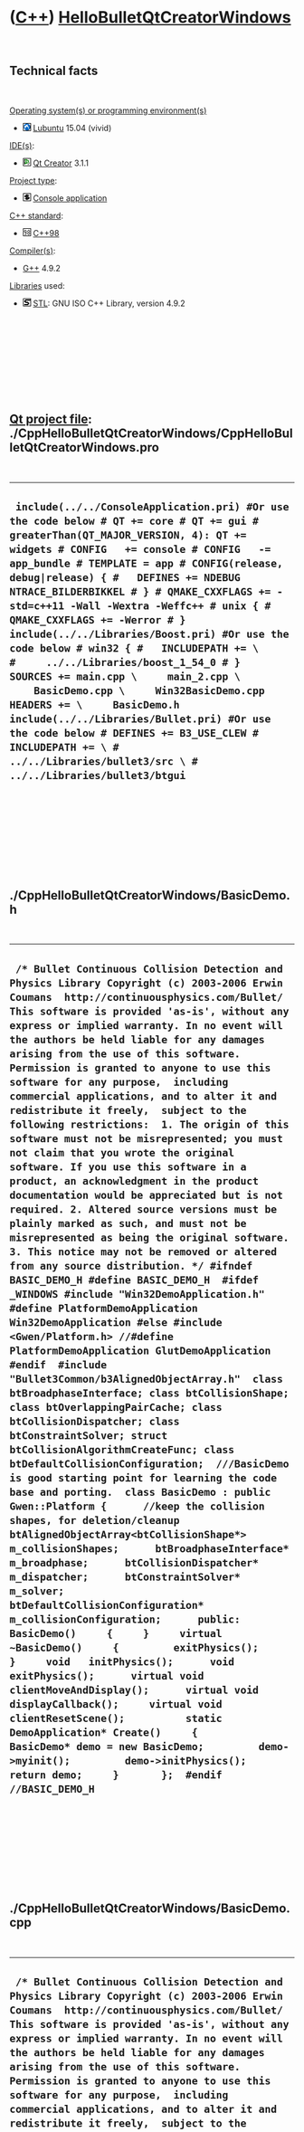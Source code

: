 



 

 

 

 

 

([C++](Cpp.htm)) [HelloBulletQtCreatorWindows](CppHelloBulletQtCreatorWindows.htm)
==================================================================================

 

Technical facts
---------------

 

[Operating system(s) or programming environment(s)](CppOs.htm)

-   ![Lubuntu](PicLubuntu.png) [Lubuntu](CppLubuntu.htm) 15.04 (vivid)

[IDE(s)](CppIde.htm):

-   ![Qt Creator](PicQtCreator.png) [Qt Creator](CppQtCreator.htm) 3.1.1

[Project type](CppQtProjectType.htm):

-   ![console](PicConsole.png) [Console
    application](CppConsoleApplication.htm)

[C++ standard](CppStandard.htm):

-   ![C++98](PicCpp98.png) [C++98](Cpp98.htm)

[Compiler(s)](CppCompiler.htm):

-   [G++](CppGpp.htm) 4.9.2

[Libraries](CppLibrary.htm) used:

-   ![STL](PicStl.png) [STL](CppStl.htm): GNU ISO C++ Library, version
    4.9.2

 

 

 

 

 

[Qt project file](CppQtProjectFile.htm): ./CppHelloBulletQtCreatorWindows/CppHelloBulletQtCreatorWindows.pro
------------------------------------------------------------------------------------------------------------

 

  -----------------------------------------------------------------------------------------------------------------------------------------------------------------------------------------------------------------------------------------------------------------------------------------------------------------------------------------------------------------------------------------------------------------------------------------------------------------------------------------------------------------------------------------------------------------------------------------------------------------------------------------------------------------------------------------------------------------------------------------------------------------------------------------------------------------------------
  ` include(../../ConsoleApplication.pri) #Or use the code below # QT += core # QT += gui # greaterThan(QT_MAJOR_VERSION, 4): QT += widgets # CONFIG   += console # CONFIG   -= app_bundle # TEMPLATE = app # CONFIG(release, debug|release) { #   DEFINES += NDEBUG NTRACE_BILDERBIKKEL # } # QMAKE_CXXFLAGS += -std=c++11 -Wall -Wextra -Weffc++ # unix { #   QMAKE_CXXFLAGS += -Werror # }  include(../../Libraries/Boost.pri) #Or use the code below # win32 { #   INCLUDEPATH += \ #     ../../Libraries/boost_1_54_0 # }  SOURCES += main.cpp \     main_2.cpp \     BasicDemo.cpp \     Win32BasicDemo.cpp  HEADERS += \     BasicDemo.h   include(../../Libraries/Bullet.pri) #Or use the code below # DEFINES += B3_USE_CLEW # INCLUDEPATH += \ #   ../../Libraries/bullet3/src \ #   ../../Libraries/bullet3/btgui`
  -----------------------------------------------------------------------------------------------------------------------------------------------------------------------------------------------------------------------------------------------------------------------------------------------------------------------------------------------------------------------------------------------------------------------------------------------------------------------------------------------------------------------------------------------------------------------------------------------------------------------------------------------------------------------------------------------------------------------------------------------------------------------------------------------------------------------------

 

 

 

 

 

./CppHelloBulletQtCreatorWindows/BasicDemo.h
--------------------------------------------

 

  ----------------------------------------------------------------------------------------------------------------------------------------------------------------------------------------------------------------------------------------------------------------------------------------------------------------------------------------------------------------------------------------------------------------------------------------------------------------------------------------------------------------------------------------------------------------------------------------------------------------------------------------------------------------------------------------------------------------------------------------------------------------------------------------------------------------------------------------------------------------------------------------------------------------------------------------------------------------------------------------------------------------------------------------------------------------------------------------------------------------------------------------------------------------------------------------------------------------------------------------------------------------------------------------------------------------------------------------------------------------------------------------------------------------------------------------------------------------------------------------------------------------------------------------------------------------------------------------------------------------------------------------------------------------------------------------------------------------------------------------------------------------------------------------------------------------------------------------------------------------------------------------------------------------------------------------------------------------------------------------------------------------------------------------------------------------------------------------------------------------------------------------------------------------------------------------------------------------------------------------------------------------------------------------------------------------------------------------------------------------------------------------------------------------------------------------------------
  ` /* Bullet Continuous Collision Detection and Physics Library Copyright (c) 2003-2006 Erwin Coumans  http://continuousphysics.com/Bullet/  This software is provided 'as-is', without any express or implied warranty. In no event will the authors be held liable for any damages arising from the use of this software. Permission is granted to anyone to use this software for any purpose,  including commercial applications, and to alter it and redistribute it freely,  subject to the following restrictions:  1. The origin of this software must not be misrepresented; you must not claim that you wrote the original software. If you use this software in a product, an acknowledgment in the product documentation would be appreciated but is not required. 2. Altered source versions must be plainly marked as such, and must not be misrepresented as being the original software. 3. This notice may not be removed or altered from any source distribution. */ #ifndef BASIC_DEMO_H #define BASIC_DEMO_H  #ifdef _WINDOWS #include "Win32DemoApplication.h" #define PlatformDemoApplication Win32DemoApplication #else #include <Gwen/Platform.h> //#define PlatformDemoApplication GlutDemoApplication #endif  #include "Bullet3Common/b3AlignedObjectArray.h"  class btBroadphaseInterface; class btCollisionShape; class btOverlappingPairCache; class btCollisionDispatcher; class btConstraintSolver; struct btCollisionAlgorithmCreateFunc; class btDefaultCollisionConfiguration;  ///BasicDemo is good starting point for learning the code base and porting.  class BasicDemo : public Gwen::Platform {      //keep the collision shapes, for deletion/cleanup     btAlignedObjectArray<btCollisionShape*> m_collisionShapes;      btBroadphaseInterface*   m_broadphase;      btCollisionDispatcher*  m_dispatcher;      btConstraintSolver* m_solver;      btDefaultCollisionConfiguration* m_collisionConfiguration;      public:      BasicDemo()     {     }     virtual ~BasicDemo()     {         exitPhysics();     }     void   initPhysics();      void   exitPhysics();      virtual void clientMoveAndDisplay();      virtual void displayCallback();     virtual void   clientResetScene();          static DemoApplication* Create()     {         BasicDemo* demo = new BasicDemo;         demo->myinit();         demo->initPhysics();         return demo;     }       };  #endif //BASIC_DEMO_H`
  ----------------------------------------------------------------------------------------------------------------------------------------------------------------------------------------------------------------------------------------------------------------------------------------------------------------------------------------------------------------------------------------------------------------------------------------------------------------------------------------------------------------------------------------------------------------------------------------------------------------------------------------------------------------------------------------------------------------------------------------------------------------------------------------------------------------------------------------------------------------------------------------------------------------------------------------------------------------------------------------------------------------------------------------------------------------------------------------------------------------------------------------------------------------------------------------------------------------------------------------------------------------------------------------------------------------------------------------------------------------------------------------------------------------------------------------------------------------------------------------------------------------------------------------------------------------------------------------------------------------------------------------------------------------------------------------------------------------------------------------------------------------------------------------------------------------------------------------------------------------------------------------------------------------------------------------------------------------------------------------------------------------------------------------------------------------------------------------------------------------------------------------------------------------------------------------------------------------------------------------------------------------------------------------------------------------------------------------------------------------------------------------------------------------------------------------------------

 

 

 

 

 

./CppHelloBulletQtCreatorWindows/BasicDemo.cpp
----------------------------------------------

 

  -------------------------------------------------------------------------------------------------------------------------------------------------------------------------------------------------------------------------------------------------------------------------------------------------------------------------------------------------------------------------------------------------------------------------------------------------------------------------------------------------------------------------------------------------------------------------------------------------------------------------------------------------------------------------------------------------------------------------------------------------------------------------------------------------------------------------------------------------------------------------------------------------------------------------------------------------------------------------------------------------------------------------------------------------------------------------------------------------------------------------------------------------------------------------------------------------------------------------------------------------------------------------------------------------------------------------------------------------------------------------------------------------------------------------------------------------------------------------------------------------------------------------------------------------------------------------------------------------------------------------------------------------------------------------------------------------------------------------------------------------------------------------------------------------------------------------------------------------------------------------------------------------------------------------------------------------------------------------------------------------------------------------------------------------------------------------------------------------------------------------------------------------------------------------------------------------------------------------------------------------------------------------------------------------------------------------------------------------------------------------------------------------------------------------------------------------------------------------------------------------------------------------------------------------------------------------------------------------------------------------------------------------------------------------------------------------------------------------------------------------------------------------------------------------------------------------------------------------------------------------------------------------------------------------------------------------------------------------------------------------------------------------------------------------------------------------------------------------------------------------------------------------------------------------------------------------------------------------------------------------------------------------------------------------------------------------------------------------------------------------------------------------------------------------------------------------------------------------------------------------------------------------------------------------------------------------------------------------------------------------------------------------------------------------------------------------------------------------------------------------------------------------------------------------------------------------------------------------------------------------------------------------------------------------------------------------------------------------------------------------------------------------------------------------------------------------------------------------------------------------------------------------------------------------------------------------------------------------------------------------------------------------------------------------------------------------------------------------------------------------------------------------------------------------------------------------------------------------------------------------------------------------------------------------------------------------------------------------------------------------------------------------------------------------------------------------------------------------------------------------------------------------------------------------------------------------------------------------------------------------------------------------------------------------------------------------------------------------------------------------------------------------------------------------------------------------------------------------------------------------------------------------------------------------------------------------------------------------------------------------------------------------------------------------------------------------------------------------------------------------------------------------------------------------------------------------------------------------------------------------------------------------------------------------------------------------------------------------------------------------------------------------------------------------------------------------------------------------------------------------------------------------------------------------------------------------------------------------------------------------------------------------------------------------------------------------------------------------------------------------------------------------------------------------------------------------------------------------------------------------------------------------------------------------------------------------------------------------------------------------------------------------------------------------------------------------------------------------------------------------------------------------------------------------------------------------------------------------------------------------------------------------------------------------------------------------------------------------------------------------------------------------------------------------------------------------------------------------------------------------------------------------------------------------------------------------------------------------------------------------------------------------------------------------------------------------------------------------------------------------------------------------------------------------------------------------------------------------------------------------------------------------------------------------------------------------------------------------------------------------------------------------------------------------------------------------------------------------------------------------------------------------------------------------------------------------------------------------------------------------------------------------------------------------------------------------------------------------------------------------------------------------------------------------------------------------------------------------------------------------------------------------------------------------------------------------------------------------------------------------------------------------------------------------------------------------------------------------
  ` /* Bullet Continuous Collision Detection and Physics Library Copyright (c) 2003-2006 Erwin Coumans  http://continuousphysics.com/Bullet/  This software is provided 'as-is', without any express or implied warranty. In no event will the authors be held liable for any damages arising from the use of this software. Permission is granted to anyone to use this software for any purpose,  including commercial applications, and to alter it and redistribute it freely,  subject to the following restrictions:  1. The origin of this software must not be misrepresented; you must not claim that you wrote the original software. If you use this software in a product, an acknowledgment in the product documentation would be appreciated but is not required. 2. Altered source versions must be plainly marked as such, and must not be misrepresented as being the original software. 3. This notice may not be removed or altered from any source distribution. */   ///create 125 (5x5x5) dynamic object #define ARRAY_SIZE_X 5 #define ARRAY_SIZE_Y 5 #define ARRAY_SIZE_Z 5  //maximum number of objects (and allow user to shoot additional boxes) #define MAX_PROXIES (ARRAY_SIZE_X*ARRAY_SIZE_Y*ARRAY_SIZE_Z + 1024)  ///scaling of the objects (0.1 = 20 centimeter boxes ) #define SCALING 1. #define START_POS_X -5 #define START_POS_Y -5 #define START_POS_Z -3  #include "BasicDemo.h" #include "GlutStuff.h" ///btBulletDynamicsCommon.h is the main Bullet include file, contains most common include files. #include "btBulletDynamicsCommon.h"  #include <stdio.h> //printf debugging #include "GLDebugDrawer.h"  static GLDebugDrawer gDebugDraw;   void BasicDemo::clientMoveAndDisplay() {     glClear(GL_COLOR_BUFFER_BIT | GL_DEPTH_BUFFER_BIT);       //simple dynamics world doesn't handle fixed-time-stepping     float ms = getDeltaTimeMicroseconds();          ///step the simulation     if (m_dynamicsWorld)     {         m_dynamicsWorld->stepSimulation(ms / 1000000.f);         //optional but useful: debug drawing         m_dynamicsWorld->debugDrawWorld();     }              renderme();       glFlush();      swapBuffers();  }    void BasicDemo::displayCallback(void) {      glClear(GL_COLOR_BUFFER_BIT | GL_DEPTH_BUFFER_BIT);           renderme();      //optional but useful: debug drawing to detect problems     if (m_dynamicsWorld)         m_dynamicsWorld->debugDrawWorld();      glFlush();     swapBuffers(); }      void   BasicDemo::initPhysics() {     setTexturing(true);     setShadows(true);      setCameraDistance(btScalar(SCALING*50.));      ///collision configuration contains default setup for memory, collision setup     m_collisionConfiguration = new btDefaultCollisionConfiguration();     //m_collisionConfiguration->setConvexConvexMultipointIterations();      ///use the default collision dispatcher. For parallel processing you can use a diffent dispatcher (see Extras/BulletMultiThreaded)     m_dispatcher = new  btCollisionDispatcher(m_collisionConfiguration);      m_broadphase = new btDbvtBroadphase();      ///the default constraint solver. For parallel processing you can use a different solver (see Extras/BulletMultiThreaded)     btSequentialImpulseConstraintSolver* sol = new btSequentialImpulseConstraintSolver;     m_solver = sol;      m_dynamicsWorld = new btDiscreteDynamicsWorld(m_dispatcher,m_broadphase,m_solver,m_collisionConfiguration);     m_dynamicsWorld->setDebugDrawer(&gDebugDraw);          m_dynamicsWorld->setGravity(btVector3(0,-10,0));      ///create a few basic rigid bodies     btBoxShape* groundShape = new btBoxShape(btVector3(btScalar(50.),btScalar(50.),btScalar(50.)));     //groundShape->initializePolyhedralFeatures(); // btCollisionShape* groundShape = new btStaticPlaneShape(btVector3(0,1,0),50);          m_collisionShapes.push_back(groundShape);      btTransform groundTransform;     groundTransform.setIdentity();     groundTransform.setOrigin(btVector3(0,-50,0));      //We can also use DemoApplication::localCreateRigidBody, but for clarity it is provided here:     {         btScalar mass(0.);          //rigidbody is dynamic if and only if mass is non zero, otherwise static         bool isDynamic = (mass != 0.f);          btVector3 localInertia(0,0,0);         if (isDynamic)             groundShape->calculateLocalInertia(mass,localInertia);          //using motionstate is recommended, it provides interpolation capabilities, and only synchronizes 'active' objects         btDefaultMotionState* myMotionState = new btDefaultMotionState(groundTransform);         btRigidBody::btRigidBodyConstructionInfo rbInfo(mass,myMotionState,groundShape,localInertia);         btRigidBody* body = new btRigidBody(rbInfo);          //add the body to the dynamics world         m_dynamicsWorld->addRigidBody(body);     }       {         //create a few dynamic rigidbodies         // Re-using the same collision is better for memory usage and performance          btBoxShape* colShape = new btBoxShape(btVector3(SCALING*1,SCALING*1,SCALING*1));         //btCollisionShape* colShape = new btSphereShape(btScalar(1.));         m_collisionShapes.push_back(colShape);          /// Create Dynamic Objects         btTransform startTransform;         startTransform.setIdentity();          btScalar    mass(1.f);          //rigidbody is dynamic if and only if mass is non zero, otherwise static         bool isDynamic = (mass != 0.f);          btVector3 localInertia(0,0,0);         if (isDynamic)             colShape->calculateLocalInertia(mass,localInertia);          float start_x = START_POS_X - ARRAY_SIZE_X/2;         float start_y = START_POS_Y;         float start_z = START_POS_Z - ARRAY_SIZE_Z/2;          for (int k=0;k<ARRAY_SIZE_Y;k++)         {             for (int i=0;i<ARRAY_SIZE_X;i++)             {                 for(int j = 0;j<ARRAY_SIZE_Z;j++)                 {                     startTransform.setOrigin(SCALING*btVector3(                                         btScalar(2.0*i + start_x),                                         btScalar(6+2.0*k + start_y),                                         btScalar(2.0*j + start_z)));                                   //using motionstate is recommended, it provides interpolation capabilities, and only synchronizes 'active' objects                     btDefaultMotionState* myMotionState = new btDefaultMotionState(startTransform);                     btRigidBody::btRigidBodyConstructionInfo rbInfo(mass,myMotionState,colShape,localInertia);                     btRigidBody* body = new btRigidBody(rbInfo);                                           m_dynamicsWorld->addRigidBody(body);                 }             }         }     }   } void   BasicDemo::clientResetScene() {     exitPhysics();     initPhysics(); }       void   BasicDemo::exitPhysics() {      //cleanup in the reverse order of creation/initialization      //remove the rigidbodies from the dynamics world and delete them     int i;     for (i=m_dynamicsWorld->getNumCollisionObjects()-1; i>=0 ;i--)     {         btCollisionObject* obj = m_dynamicsWorld->getCollisionObjectArray()[i];         btRigidBody* body = btRigidBody::upcast(obj);         if (body && body->getMotionState())         {             delete body->getMotionState();         }         m_dynamicsWorld->removeCollisionObject( obj );         delete obj;     }      //delete collision shapes     for (int j=0;j<m_collisionShapes.size();j++)     {         btCollisionShape* shape = m_collisionShapes[j];         delete shape;     }     m_collisionShapes.clear();      delete m_dynamicsWorld;          delete m_solver;          delete m_broadphase;          delete m_dispatcher;      delete m_collisionConfiguration;       }`
  -------------------------------------------------------------------------------------------------------------------------------------------------------------------------------------------------------------------------------------------------------------------------------------------------------------------------------------------------------------------------------------------------------------------------------------------------------------------------------------------------------------------------------------------------------------------------------------------------------------------------------------------------------------------------------------------------------------------------------------------------------------------------------------------------------------------------------------------------------------------------------------------------------------------------------------------------------------------------------------------------------------------------------------------------------------------------------------------------------------------------------------------------------------------------------------------------------------------------------------------------------------------------------------------------------------------------------------------------------------------------------------------------------------------------------------------------------------------------------------------------------------------------------------------------------------------------------------------------------------------------------------------------------------------------------------------------------------------------------------------------------------------------------------------------------------------------------------------------------------------------------------------------------------------------------------------------------------------------------------------------------------------------------------------------------------------------------------------------------------------------------------------------------------------------------------------------------------------------------------------------------------------------------------------------------------------------------------------------------------------------------------------------------------------------------------------------------------------------------------------------------------------------------------------------------------------------------------------------------------------------------------------------------------------------------------------------------------------------------------------------------------------------------------------------------------------------------------------------------------------------------------------------------------------------------------------------------------------------------------------------------------------------------------------------------------------------------------------------------------------------------------------------------------------------------------------------------------------------------------------------------------------------------------------------------------------------------------------------------------------------------------------------------------------------------------------------------------------------------------------------------------------------------------------------------------------------------------------------------------------------------------------------------------------------------------------------------------------------------------------------------------------------------------------------------------------------------------------------------------------------------------------------------------------------------------------------------------------------------------------------------------------------------------------------------------------------------------------------------------------------------------------------------------------------------------------------------------------------------------------------------------------------------------------------------------------------------------------------------------------------------------------------------------------------------------------------------------------------------------------------------------------------------------------------------------------------------------------------------------------------------------------------------------------------------------------------------------------------------------------------------------------------------------------------------------------------------------------------------------------------------------------------------------------------------------------------------------------------------------------------------------------------------------------------------------------------------------------------------------------------------------------------------------------------------------------------------------------------------------------------------------------------------------------------------------------------------------------------------------------------------------------------------------------------------------------------------------------------------------------------------------------------------------------------------------------------------------------------------------------------------------------------------------------------------------------------------------------------------------------------------------------------------------------------------------------------------------------------------------------------------------------------------------------------------------------------------------------------------------------------------------------------------------------------------------------------------------------------------------------------------------------------------------------------------------------------------------------------------------------------------------------------------------------------------------------------------------------------------------------------------------------------------------------------------------------------------------------------------------------------------------------------------------------------------------------------------------------------------------------------------------------------------------------------------------------------------------------------------------------------------------------------------------------------------------------------------------------------------------------------------------------------------------------------------------------------------------------------------------------------------------------------------------------------------------------------------------------------------------------------------------------------------------------------------------------------------------------------------------------------------------------------------------------------------------------------------------------------------------------------------------------------------------------------------------------------------------------------------------------------------------------------------------------------------------------------------------------------------------------------------------------------------------------------------------------------------------------------------------------------------------------------------------------------------------------------------------------------------------------------------------------------------------------------------------------------------------------------

 

 

 

 

 

./CppHelloBulletQtCreatorWindows/Win32BasicDemo.cpp
---------------------------------------------------

 

  ------------------------------------------------------------------------------------------------------------------------------------------------------------------------------------------------------------------------------------------------------------------------------------------------------------------------------------------------------------------------------------------------------------------------------------------------------------------------------------------------------------------------------------------------------------------------------------------------------------------------------------------------------------------------------------------------------------------------------------------------------------------------------------------------------------------------------------------------------------------------------------------------------------------------------------------------------------------------------------------------------------------------------------------------------------------------------------------------------------------------------------------------------------------------------------------------------------------
  ` #ifdef _WINDOWS /* Bullet Continuous Collision Detection and Physics Library Copyright (c) 2003-2009 Erwin Coumans  http://bulletphysics.org  This software is provided 'as-is', without any express or implied warranty. In no event will the authors be held liable for any damages arising from the use of this software. Permission is granted to anyone to use this software for any purpose,  including commercial applications, and to alter it and redistribute it freely,  subject to the following restrictions:  1. The origin of this software must not be misrepresented; you must not claim that you wrote the original software. If you use this software in a product, an acknowledgment in the product documentation would be appreciated but is not required. 2. Altered source versions must be plainly marked as such, and must not be misrepresented as being the original software. 3. This notice may not be removed or altered from any source distribution. */  #include "BasicDemo.h"  ///The 'createDemo' function is called from Bullet/Demos/OpenGL/Win32AppMain.cpp to instantiate this particular demo DemoApplication*   createDemo() {     return new BasicDemo(); }  #endif`
  ------------------------------------------------------------------------------------------------------------------------------------------------------------------------------------------------------------------------------------------------------------------------------------------------------------------------------------------------------------------------------------------------------------------------------------------------------------------------------------------------------------------------------------------------------------------------------------------------------------------------------------------------------------------------------------------------------------------------------------------------------------------------------------------------------------------------------------------------------------------------------------------------------------------------------------------------------------------------------------------------------------------------------------------------------------------------------------------------------------------------------------------------------------------------------------------------------------------

 

 

 

 

 

./CppHelloBulletQtCreatorWindows/main.cpp
-----------------------------------------

 

  --------------------------------------------------------------------------------------------------------------------------------------------------------------------------------------------------------------------------------------------------------------------------------------------------------------------------------------------------------------------------------------------------------------------------------------------------------------------------------------------------------------------------------------------------------------------------------------------------------------------------------------------------------------------------------------------------------------------------------------------------------------------------------------------------------------------------------------------------------------------------------------------------------------------------------------------------------------------------------------------------------------------------------------------------------------------------------------------------------------------------------------------------------------------------------------------------------------------------------------------------------------------------------------------------------------------------------------------------------------------------------------------------------------------------------------------------------------------------------------------------------------------------------------------------------------------------------------------------------------------------------------------------------------------------------------------------------------------------------------------------------------------------------------------------------------------------------------------------------------------------------------------------------------------------------------------------------------------------------------------------------------------------------------------------------------------------------------------------------------------------------------------------------------------------------------------------------------------------------------------------------------------------------------------------------------------------------------------------------------------------------------------------------------------------------------------------------------------------------------------------------------------------------------------------------------------------------------------------------------------------------------
  ` /* Compile output without 'DEFINES += B3_USE_CLEW' (warnings removed):  In file included from ..\..\Libraries\bullet3\src\Bullet3OpenCL\Initialize\b3OpenCLUtils.h:22:0,                  from ..\..\Libraries\bullet3\src\Bullet3OpenCL\Initialize\b3OpenCLUtils.cpp:30: ..\..\Libraries\bullet3\src\Bullet3OpenCL\Initialize\b3OpenCLInclude.h:34:19: fatal error: CL/cl.h: No such file or directory  #include <CL/cl.h>                    ^ */  /* Compile output with 'DEFINES += B3_USE_CLEW' (warnings removed):                                                        ^ ..\..\Libraries\bullet3\src\Bullet3OpenCL\Initialize\b3OpenCLUtils.cpp: In function '_cl_program* b3OpenCLUtils_compileCLProgramFromString(cl_context, cl_device_id, const char*, cl_int*, const char*, const char*, bool)': ..\..\Libraries\bullet3\src\Bullet3OpenCL\Initialize\b3OpenCLUtils.cpp:640:38: error: cannot convert 'const char*' to 'LPCWSTR {aka const wchar_t*}' for argument '1' to 'WINBOOL CreateDirectoryW(LPCWSTR, LPSECURITY_ATTRIBUTES)'    CreateDirectory(sCachedBinaryPath,0);                                       ^ ..\..\Libraries\bullet3\src\Bullet3OpenCL\Initialize\b3OpenCLUtils.cpp:643:110: error: cannot convert 'char*' to 'LPCWSTR {aka const wchar_t*}' for argument '1' to 'void* CreateFileW(LPCWSTR, DWORD, DWORD, LPSECURITY_ATTRIBUTES, DWORD, DWORD, HANDLE)'     HANDLE binaryFileHandle = CreateFile(binaryFileName,GENERIC_READ,0,0,OPEN_EXISTING,FILE_ATTRIBUTE_NORMAL,0);                                                                                                               ^ ..\..\Libraries\bullet3\src\Bullet3OpenCL\Initialize\b3OpenCLUtils.cpp:681:114: error: cannot convert 'const char*' to 'LPCWSTR {aka const wchar_t*}' for argument '1' to 'void* CreateFileW(LPCWSTR, DWORD, DWORD, LPSECURITY_ATTRIBUTES, DWORD, DWORD, HANDLE)'      HANDLE srcFileHandle = CreateFile(clFileNameForCaching,GENERIC_READ,0,0,OPEN_EXISTING,FILE_ATTRIBUTE_NORMAL,0);                                                                                                                   ^ ..\..\Libraries\bullet3\src\Bullet3OpenCL\Initialize\b3OpenCLUtils.cpp:690:105: error: cannot convert 'char*' to 'LPCWSTR {aka const wchar_t*}' for argument '1' to 'void* CreateFileW(LPCWSTR, DWORD, DWORD, LPSECURITY_ATTRIBUTES, DWORD, DWORD, HANDLE)'        srcFileHandle = CreateFile(relativeFileName,GENERIC_READ,0,0,OPEN_EXISTING,FILE_ATTRIBUTE_NORMAL,0);                                                                                                          ^ */`
  --------------------------------------------------------------------------------------------------------------------------------------------------------------------------------------------------------------------------------------------------------------------------------------------------------------------------------------------------------------------------------------------------------------------------------------------------------------------------------------------------------------------------------------------------------------------------------------------------------------------------------------------------------------------------------------------------------------------------------------------------------------------------------------------------------------------------------------------------------------------------------------------------------------------------------------------------------------------------------------------------------------------------------------------------------------------------------------------------------------------------------------------------------------------------------------------------------------------------------------------------------------------------------------------------------------------------------------------------------------------------------------------------------------------------------------------------------------------------------------------------------------------------------------------------------------------------------------------------------------------------------------------------------------------------------------------------------------------------------------------------------------------------------------------------------------------------------------------------------------------------------------------------------------------------------------------------------------------------------------------------------------------------------------------------------------------------------------------------------------------------------------------------------------------------------------------------------------------------------------------------------------------------------------------------------------------------------------------------------------------------------------------------------------------------------------------------------------------------------------------------------------------------------------------------------------------------------------------------------------------------------------

 

 

 

 

 

./CppHelloBulletQtCreatorWindows/main\_2.cpp
--------------------------------------------

 

  -------------------------------------------------------------------------------------------------------------------------------------------------------------------------------------------------------------------------------------------------------------------------------------------------------------------------------------------------------------------------------------------------------------------------------------------------------------------------------------------------------------------------------------------------------------------------------------------------------------------------------------------------------------------------------------------------------------------------------------------------------------------------------------------------------------------------------------------------------------------------------------------------------------------------------------------------------------------------------------------------------------------------------------------------------------------------------------------------------------------------------------------------------------------------------------------------------------------------------------------------------------------------------------------------------------------------------------------------------------------------------------------------------------------------------------------------------------------------------------------------------------------------------------------------------------------------------------------------------------------------------------------------------------------
  ` /* Bullet Continuous Collision Detection and Physics Library Copyright (c) 2003-2007 Erwin Coumans  http://continuousphysics.com/Bullet/  This software is provided 'as-is', without any express or implied warranty. In no event will the authors be held liable for any damages arising from the use of this software. Permission is granted to anyone to use this software for any purpose,  including commercial applications, and to alter it and redistribute it freely,  subject to the following restrictions:  1. The origin of this software must not be misrepresented; you must not claim that you wrote the original software. If you use this software in a product, an acknowledgment in the product documentation would be appreciated but is not required. 2. Altered source versions must be plainly marked as such, and must not be misrepresented as being the original software. 3. This notice may not be removed or altered from any source distribution. */  #pragma GCC diagnostic push #pragma GCC diagnostic ignored "-Weffc++" #pragma GCC diagnostic ignored "-Wunused-local-typedefs" #include "BasicDemo.h" //#include "GlutStuff.h" #include "Bullet3Dynamics/b3CpuRigidBodyPipeline.h" //#include "btBulletDynamicsCommon.h" #include "Bullet3Common/b3HashMap.h" #pragma GCC diagnostic pop  int main(int argc,char** argv) {      BasicDemo ccdDemo;     ccdDemo.initPhysics();   #ifdef CHECK_MEMORY_LEAKS     ccdDemo.exitPhysics(); #else     return glutmain(argc, argv,1024,600,"Bullet Physics Demo. http://bulletphysics.org",&ccdDemo); #endif          //default glut doesn't return from mainloop     return 0; }`
  -------------------------------------------------------------------------------------------------------------------------------------------------------------------------------------------------------------------------------------------------------------------------------------------------------------------------------------------------------------------------------------------------------------------------------------------------------------------------------------------------------------------------------------------------------------------------------------------------------------------------------------------------------------------------------------------------------------------------------------------------------------------------------------------------------------------------------------------------------------------------------------------------------------------------------------------------------------------------------------------------------------------------------------------------------------------------------------------------------------------------------------------------------------------------------------------------------------------------------------------------------------------------------------------------------------------------------------------------------------------------------------------------------------------------------------------------------------------------------------------------------------------------------------------------------------------------------------------------------------------------------------------------------------------

 

 

 

 

 





 




This page has been created by the [tool](Tools.htm)
[CodeToHtml](ToolCodeToHtml.htm)
